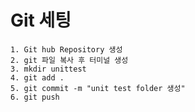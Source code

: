 # Git 세팅

    1. Git hub Repository 생성
    2. git 파일 복사 후 터미널 생성
    3. mkdir unittest
    4. git add .
    5. git commit -m "unit test folder 생성"
    6. git push

#
